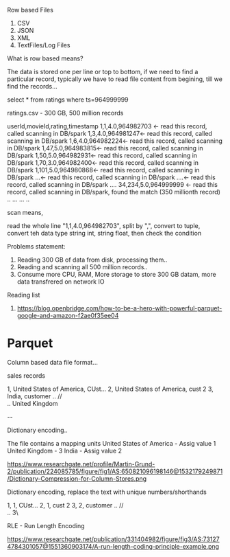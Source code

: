 
Row based Files

1. CSV
2. JSON
3. XML
4. TextFiles/Log Files

What is row based means?

The data is stored one per line or top to bottom,
if we need to find a particular record, 
typically we have to read file content from begining, 
till we find the records...

select * from ratings where ts=964999999

ratings.csv - 300 GB, 500 million records

userId,movieId,rating,timestamp
1,1,4.0,964982703 <- read this record, called scanning in DB/spark
1,3,4.0,964981247<- read this record, called scanning in DB/spark
1,6,4.0,964982224<- read this record, called scanning in DB/spark
1,47,5.0,964983815<- read this record, called scanning in DB/spark
1,50,5.0,964982931<- read this record, called scanning in DB/spark
1,70,3.0,964982400<- read this record, called scanning in DB/spark
1,101,5.0,964980868<- read this record, called scanning in DB/spark
...<- read this record, called scanning in DB/spark
....<- read this record, called scanning in DB/spark
....
34,234,5.0,964999999 <- read this record, called scanning in DB/spark, found the match  (350 millionth record)
..
...
...
..

scan means, 

read the whole line "1,1,4.0,964982703", split by ",", convert to tuple, convert teh data type string int, string float,  then check the condition


Problems statement:

1. Reading 300 GB of data from disk, processing them..
2. Reading and scanning all 500 million records.. 
3. Consume more CPU, RAM, More storage to store 300 GB datam, more data transfrered on network IO


Reading list

1. https://blog.openbridge.com/how-to-be-a-hero-with-powerful-parquet-google-and-amazon-f2ae0f35ee04


# Parquet

Column based data file format...

sales records

1, United States of America, CUst...
2, United States of America, cust 2
3, India, customer
..
//\
.. United Kingdom

--

Dictionary encoding..

The file contains a mapping units
United States of America - Assig value 1
United Kingdom - 3
India - Assig value 2 

https://www.researchgate.net/profile/Martin-Grund-2/publication/224085785/figure/fig1/AS:650821096198146@1532179249871/Dictionary-Compression-for-Column-Stores.png

Dictionary encoding, replace the text with unique numbers/shorthands

1, 1, CUst...
2, 1, cust 2
3, 2, customer
..
//\
.. 3\


RLE -  Run Length Encoding

https://www.researchgate.net/publication/331404982/figure/fig3/AS:731274784301057@1551360903174/A-run-length-coding-principle-example.png

